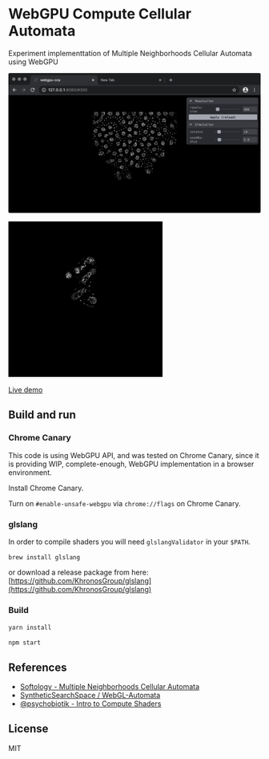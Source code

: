 # WebGPU Compute Cellular Automata

Experiment implementtation of Multiple Neighborhoods Cellular Automata using WebGPU

![preview](preview.png)

![preview2](preview2.gif)

[Live demo](https://dawidgorny.github.io/webgpu-cca/)

## Build and run

### Chrome Canary

This code is using WebGPU API, and was tested on Chrome Canary, since it is providing WIP, complete-enough, WebGPU implementation in a browser environment.

Install Chrome Canary.

Turn on `#enable-unsafe-webgpu` via `chrome://flags` on Chrome Canary.

### glslang

In order to compile shaders you will need `glslangValidator` in your `$PATH`.

```
brew install glslang
```

or download a release package from here:
[https://github.com/KhronosGroup/glslang](https://github.com/KhronosGroup/glslang)



### Build

```
yarn install
```

```
npm start
```

## References

 - [Softology - Multiple Neighborhoods Cellular Automata](https://softologyblog.wordpress.com/2018/03/09/multiple-neighborhoods-cellular-automata/)
 - [SyntheticSearchSpace /
WebGL-Automata](https://github.com/SyntheticSearchSpace/WebGL-Automata/tree/master/WebGL-Automata/glsl)
 - [@psychobiotik - Intro to Compute Shaders](https://paprika.studio/workshops/compute/index.html)

## License

MIT

